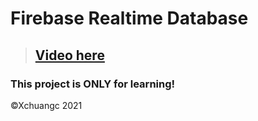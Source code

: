 # Firebase Realtime Database

> ## [Video here](https://www.youtube.com/watch?v=kM-7AWOKTLI)

### This project is ONLY for learning!

©Xchuangc 2021
